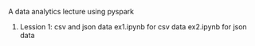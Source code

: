 A data analytics lecture using pyspark
1. Lession 1: csv and json data
   ex1.ipynb for csv data
   ex2.ipynb for json data
